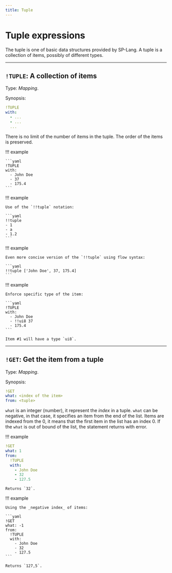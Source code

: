 ```yaml
---
title: Tuple
---
```


# Tuple expressions


The tuple is one of basic data structures provided by SP-Lang.
A tuple is a collection of items, possibly of different types.

--- 

## `!TUPLE`: A collection of items 

Type:  _Mapping_.

Synopsis:

```yaml
!TUPLE
with:
  - ...
  - ...
  ...
```

There is no limit of the number of items in the tuple.
The order of the items is preserved.


!!! example

    ```yaml
    !TUPLE
    with:
      - John Doe
      - 37
      - 175.4
    ```

!!! example

    Use of the `!!tuple` notation:

    ```yaml
    !!tuple
    - 1
    - a
    - 1.2
    ```

!!! example

    Even more concise version of the `!!tuple` using flow syntax:

    ```yaml
    !!tuple ['John Doe', 37, 175.4]
    ```

!!! example

    Enforce specific type of the item:

    ```yaml
    !TUPLE
    with:
      - John Doe
      - !!ui8 37
      - 175.4
    ```

    Item #1 will have a type `ui8`.


--- 

## `!GET`: Get the item from a tuple 

Type: _Mapping_.

Synopsis:

```yaml
!GET
what: <index of the item>
from: <tuple>
```

`what` is an integer (number), it represent the _index_ in a tuple.
`what` can be negative, in that case, it specifies an item from the end of the list.
Items are indexed from the 0, it means that the first item in the list has an index 0.
If the `what` is out of bound of the list, the statement returns with error.


!!! example

```yaml
!GET
what: 1
from:
  !TUPLE
  with:
    - John Doe
    - 32
    - 127.5
```

    Returns `32`.


!!! example

    Using the _negative index_ of items:

    ```yaml
    !GET
    what: -1
    from:
      !TUPLE
      with:
        - John Doe
        - 32
        - 127.5
    ```

    Returns `127,5`.
